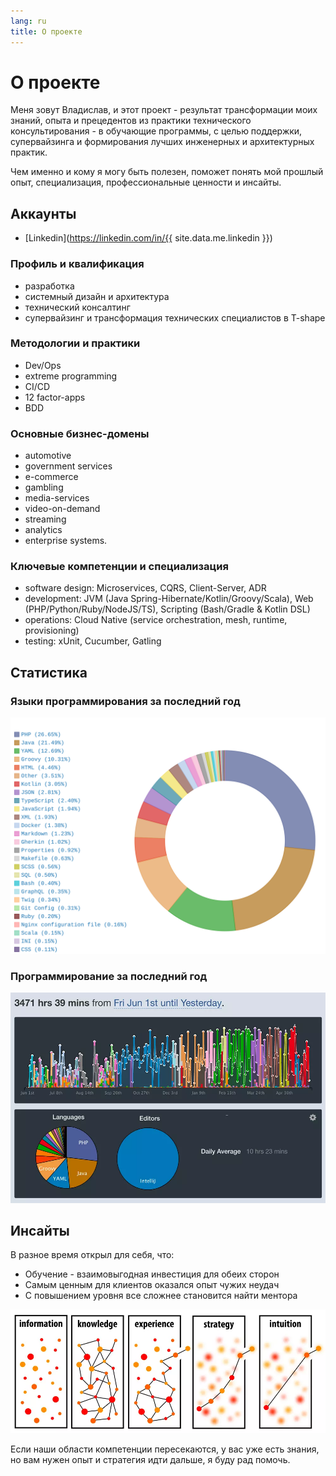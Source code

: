 ```yaml
---
lang: ru
title: О проекте
---
```

# О проекте
Меня зовут Владислав, и этот проект - результат трансформации моих знаний, опыта и прецедентов из практики
технического консультирования - в обучающие программы, с целью поддержки, супервайзинга и формирования
лучших инженерных и архитектурных практик.

Чем именно и кому я могу быть полезен, поможет понять мой прошлый опыт, специализация, профессиональные
ценности и инсайты.

## Аккаунты
- [Linkedin](https://linkedin.com/in/{{ site.data.me.linkedin }})

### Профиль и квалификация
- разработка
- системный дизайн и архитектура
- технический консалтинг
- супервайзинг и трансформация технических специалистов в T-shape

### Методологии и практики
- Dev/Ops
- extreme programming
- CI/CD
- 12 factor-apps
- BDD

### Основные бизнес-домены
- automotive
- government services
- e-commerce
- gambling
- media-services
- video-on-demand
- streaming
- analytics
- enterprise systems.

### Ключевые компетенции и специализация
- software design: Microservices, CQRS, Client-Server, ADR
- development: JVM (Java Spring-Hibernate/Kotlin/Groovy/Scala), Web (PHP/Python/Ruby/NodeJS/TS), Scripting (Bash/Gradle & Kotlin DSL)
- operations: Cloud Native (service orchestration, mesh, runtime, provisioning)
- testing: xUnit, Cucumber, Gatling

## Статистика
### Языки программирования за последний год
![Used programming languages](/assets/img/misc/languages-year.svg)

### Программирование за последний год
![Programming stats](/assets/img/misc/waka-year.webp)

## Инсайты
В разное время открыл для себя, что:
- Обучение - взаимовыгодная инвестиция для обеих сторон
- Самым ценным для клиентов оказался опыт чужих неудач
- С повышением уровня все сложнее становится найти ментора

![Knowledge, experience, strategy](/assets/img/misc/knowledge-experience-strategy.webp)

Если наши области компетенции пересекаются, у вас уже есть знания, но вам нужен опыт и стратегия идти дальше, я буду рад помочь.
